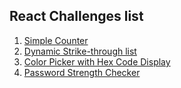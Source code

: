 ## React Challenges list
1. [Simple Counter](https://github.com/Vanshikaa00/React-challenges/blob/main/simpleCounter/README.md)
2. [Dynamic Strike-through list](https://github.com/Vanshikaa00/React-challenges/blob/main/dynamic-list/README.md)
3. [Color Picker with Hex Code Display](https://github.com/Vanshikaa00/React-challenges/blob/main/color-picker/README.md)
4. [Password Strength Checker](https://github.com/Vanshikaa00/React-challenges/blob/main/password-strength-checker/README.md)
